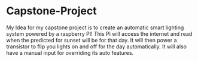 # Capstone-Project

My Idea for my capstone project is to create an automatic smart lighting system powered by a raspberry PI!
This Pi will access the internet and read when the predicted for sunset will be for that day. It will then power a transistor to flip you lights on and off for the day automatically. It will also have a manual input for overriding its auto features.
